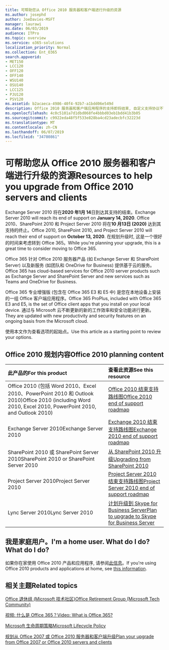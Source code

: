 ```yaml
---
title: 可帮助您从 Office 2010 服务器和客户端进行升级的资源
ms.author: josephd
author: JoeDavies-MSFT
manager: laurawi
ms.date: 06/03/2019
audience: ITPro
ms.topic: overview
ms.service: o365-solutions
localization_priority: Normal
ms.collection: Ent_O365
search.appverid:
- MET150
- LCC120
- OFF120
- OFF140
- WSU140
- OSU140
- LCC125
- PJU120
- PSV120
ms.assetid: b2acaeca-4986-40f4-92b7-a1bdd06e549d
description: Office 2010 服务器和客户端应用程序的支持即将结束, 自定义支持协议不可用。 使用本文立即开始规划升级。
ms.openlocfilehash: 4c0c5101a7d1dbd068fe4bbbd03eb1bdd41b3b05
ms.sourcegitcommit: c9922eda48f5f533e828ba4cd23adecbfc32223d
ms.translationtype: MT
ms.contentlocale: zh-CN
ms.lasthandoff: 06/07/2019
ms.locfileid: "34780861"
---
```

# <a name="resources-to-help-you-upgrade-from-office-2010-servers-and-clients"></a><span data-ttu-id="ad365-104">可帮助您从 Office 2010 服务器和客户端进行升级的资源</span><span class="sxs-lookup"><span data-stu-id="ad365-104">Resources to help you upgrade from Office 2010 servers and clients</span></span>

<span data-ttu-id="ad365-105">Exchange Server 2010 将在**2020 年1月 14**日到达其支持的结束。</span><span class="sxs-lookup"><span data-stu-id="ad365-105">Exchange Server 2010 will reach its end of support on **January 14, 2020**.</span></span> <span data-ttu-id="ad365-106">Office 2010、SharePoint 2010 和 Project Server 2010 将在**10 月13日 (2020)** 达到其支持的终止。</span><span class="sxs-lookup"><span data-stu-id="ad365-106">Office 2010, SharePoint 2010, and Project Server 2010 will reach their end of support on **October 13, 2020**.</span></span> <span data-ttu-id="ad365-107">在规划升级时, 这是一个很好的时间来考虑转到 Office 365。</span><span class="sxs-lookup"><span data-stu-id="ad365-107">While you're planning your upgrade, this is a great time to consider moving to Office 365.</span></span> 

<span data-ttu-id="ad365-108">Office 365 针对 Office 2010 服务器产品 (如 Exchange Server 和 SharePoint Server) 以及新服务 (如团队和 OneDrive for Business) 提供基于云的服务。</span><span class="sxs-lookup"><span data-stu-id="ad365-108">Office 365 has cloud-based services for Office 2010 server products such as Exchange Server and SharePoint Server and new services such as Teams and OneDrive for Business.</span></span> 

<span data-ttu-id="ad365-109">Office 365 专业增强版 (包含在 Office 365 E3 和 E5 中) 是您在本地设备上安装的一组 Office 客户端应用程序。</span><span class="sxs-lookup"><span data-stu-id="ad365-109">Office 365 ProPlus, included with Office 365 E3 and E5, is the set of Office client apps that you install on your local device.</span></span> <span data-ttu-id="ad365-110">通过与 Microsoft 云不断更新的新的工作效率和安全功能进行更新。</span><span class="sxs-lookup"><span data-stu-id="ad365-110">They are updated with new productivity and security features on an ongoing basis from the Microsoft cloud.</span></span>

<span data-ttu-id="ad365-111">使用本文作为查看选项的起始点。</span><span class="sxs-lookup"><span data-stu-id="ad365-111">Use this article as a starting point to review your options.</span></span>
      
## <a name="office-2010-planning-content"></a><span data-ttu-id="ad365-112">Office 2010 规划内容</span><span class="sxs-lookup"><span data-stu-id="ad365-112">Office 2010 planning content</span></span>
  
|<span data-ttu-id="ad365-113">**此产品的**</span><span class="sxs-lookup"><span data-stu-id="ad365-113">**For this product**</span></span>|<span data-ttu-id="ad365-114">**查看此资源**</span><span class="sxs-lookup"><span data-stu-id="ad365-114">**See this resource**</span></span>|
|:-----|:-----|
|<span data-ttu-id="ad365-115">Office 2010 (包括 Word 2010、Excel 2010、PowerPoint 2010 和 Outlook 2010)</span><span class="sxs-lookup"><span data-stu-id="ad365-115">Office 2010 (including Word 2010, Excel 2010, PowerPoint 2010, and Outlook 2010)</span></span>  <br/> |[<span data-ttu-id="ad365-116">Office 2010 结束支持路线图</span><span class="sxs-lookup"><span data-stu-id="ad365-116">Office 2010 end of support roadmap</span></span>](https://docs.microsoft.com/DeployOffice/office-2010-end-support-roadmap) <br/> |
|<span data-ttu-id="ad365-117">Exchange Server 2010</span><span class="sxs-lookup"><span data-stu-id="ad365-117">Exchange Server 2010</span></span>  <br/> |[<span data-ttu-id="ad365-118">Exchange 2010 结束支持路线图</span><span class="sxs-lookup"><span data-stu-id="ad365-118">Exchange 2010 end of support roadmap</span></span>](exchange-2010-end-of-support.md) <br/> |
|<span data-ttu-id="ad365-119">SharePoint 2010 或 SharePoint Server 2010</span><span class="sxs-lookup"><span data-stu-id="ad365-119">SharePoint 2010 or SharePoint Server 2010</span></span>  <br/> |[<span data-ttu-id="ad365-120">从 SharePoint 2010 升级</span><span class="sxs-lookup"><span data-stu-id="ad365-120">Upgrading from SharePoint 2010</span></span>](upgrade-from-sharepoint-2010.md) <br/> |
|<span data-ttu-id="ad365-121">Project Server 2010</span><span class="sxs-lookup"><span data-stu-id="ad365-121">Project Server 2010</span></span> <br/> | [<span data-ttu-id="ad365-122">Project Server 2010 结束支持路线图</span><span class="sxs-lookup"><span data-stu-id="ad365-122">Project Server 2010 end of support roadmap</span></span>](project-server-2010-end-of-support.md) <br/> |
|<span data-ttu-id="ad365-123">Lync Server 2010</span><span class="sxs-lookup"><span data-stu-id="ad365-123">Lync Server 2010</span></span> <br/> | [<span data-ttu-id="ad365-124">计划升级到 Skype for Business Server</span><span class="sxs-lookup"><span data-stu-id="ad365-124">Plan to upgrade to Skype for Business Server</span></span>](https://docs.microsoft.com/skypeforbusiness/plan-your-deployment/upgrade) <br/> |
    
## <a name="im-a-home-user-what-do-i-do"></a><span data-ttu-id="ad365-125">我是家庭用户。</span><span class="sxs-lookup"><span data-stu-id="ad365-125">I'm a home user.</span></span> <span data-ttu-id="ad365-126">What do I do?</span><span class="sxs-lookup"><span data-stu-id="ad365-126">What do I do?</span></span>

<span data-ttu-id="ad365-127">如果你在家使用 Office 2010 产品和应用程序, 请参阅[此信息](plan-upgrade-previous-versions-office.md#im-a-home-user-what-do-i-do)。</span><span class="sxs-lookup"><span data-stu-id="ad365-127">If you're using Office 2010 products and applications at home, see [this information](plan-upgrade-previous-versions-office.md#im-a-home-user-what-do-i-do).</span></span>

## <a name="related-topics"></a><span data-ttu-id="ad365-128">相关主题</span><span class="sxs-lookup"><span data-stu-id="ad365-128">Related topics</span></span>

[<span data-ttu-id="ad365-129">Office 退休组 (Microsoft 技术社区)</span><span class="sxs-lookup"><span data-stu-id="ad365-129">Office Retirement Group (Microsoft Tech Community)</span></span>](https://go.microsoft.com/fwlink/?linkid=842065)
  
[<span data-ttu-id="ad365-130">视频: 什么是 Office 365？</span><span class="sxs-lookup"><span data-stu-id="ad365-130">Video: What is Office 365?</span></span>](https://support.office.com/article/847caf12-2589-452c-8aca-1c009797678b.aspx)
  
[<span data-ttu-id="ad365-131">Microsoft 生命周期策略</span><span class="sxs-lookup"><span data-stu-id="ad365-131">Microsoft Lifecycle Policy</span></span>](https://go.microsoft.com/fwlink/?linkid=865200)

[<span data-ttu-id="ad365-132">规划从 Office 2007 或 Office 2010 服务器和客户端升级</span><span class="sxs-lookup"><span data-stu-id="ad365-132">Plan your upgrade from Office 2007 or Office 2010 servers and clients</span></span>](plan-upgrade-previous-versions-office.md)

